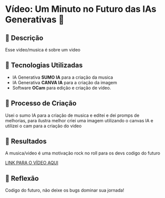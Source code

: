 # Vídeo: Um Minuto no Futuro das IAs Generativas 🎥

## 📒 Descrição
Esse video/musica é sobre um video 

## 🤖 Tecnologias Utilizadas
- IA Generativa **SUMO IA** para a criação da musica
- IA Generativa **CANVA IA** para a criação da imagem
- Software **OCam** para edição e criação de vídeo.

## 🧐 Processo de Criação
Usei o sumo IA para a criação de musica e editei e dei promps de melhorias, para ilustra melhor criei uma imagem utilizando o canvas IA e utilizei o cam para a criação do video

## 🚀 Resultados
A musica/video é uma motivação rock no roll para os devs codigo do futuro

[LINK PARA O VÍDEO AQUI](https://docs.google.com/presentation/d/17lbAZ1KS2By0kpq34CQ7CNOUwKapEuZoJ7HDpPT3uV8/edit?usp=drive_link)

## 💭 Reflexão
Codigo do futuro, não deixe os bugs dominar sua jornada!
